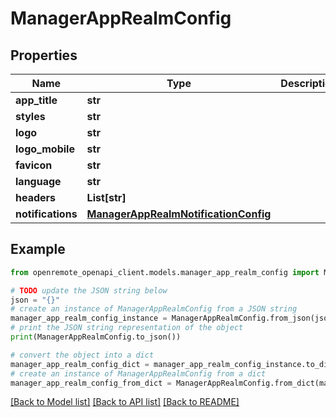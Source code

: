 # ManagerAppRealmConfig


## Properties

Name | Type | Description | Notes
------------ | ------------- | ------------- | -------------
**app_title** | **str** |  | [optional] 
**styles** | **str** |  | [optional] 
**logo** | **str** |  | [optional] 
**logo_mobile** | **str** |  | [optional] 
**favicon** | **str** |  | [optional] 
**language** | **str** |  | [optional] 
**headers** | **List[str]** |  | [optional] 
**notifications** | [**ManagerAppRealmNotificationConfig**](ManagerAppRealmNotificationConfig.md) |  | [optional] 

## Example

```python
from openremote_openapi_client.models.manager_app_realm_config import ManagerAppRealmConfig

# TODO update the JSON string below
json = "{}"
# create an instance of ManagerAppRealmConfig from a JSON string
manager_app_realm_config_instance = ManagerAppRealmConfig.from_json(json)
# print the JSON string representation of the object
print(ManagerAppRealmConfig.to_json())

# convert the object into a dict
manager_app_realm_config_dict = manager_app_realm_config_instance.to_dict()
# create an instance of ManagerAppRealmConfig from a dict
manager_app_realm_config_from_dict = ManagerAppRealmConfig.from_dict(manager_app_realm_config_dict)
```
[[Back to Model list]](../README.md#documentation-for-models) [[Back to API list]](../README.md#documentation-for-api-endpoints) [[Back to README]](../README.md)


